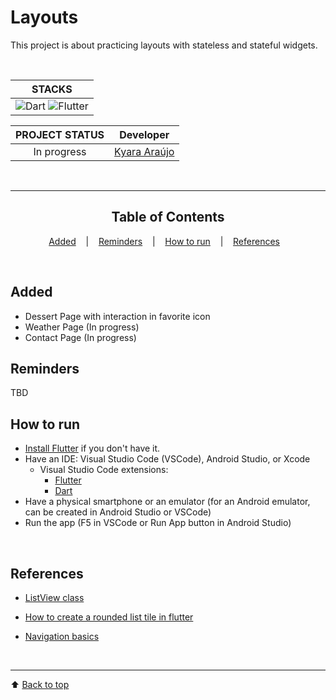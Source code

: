 
# Layouts

This project is about practicing layouts with stateless and stateful widgets.


<div align="center">
<br>

|                                                                                                STACKS                                                                                                |
|:----------------------------------------------------------------------------------------------------------------------------------------------------------------------------------------------------:|
| ![Dart](https://img.shields.io/badge/-Dart-0175C2?style=flat-round&logo=dart&logoColor=white) ![Flutter](https://img.shields.io/badge/-Flutter-02569B?style=flat-round&logo=flutter&logoColor=white) |

| PROJECT STATUS |                   Developer                    |
|:--------------:|:----------------------------------------------:|
|  In progress   | [Kyara Araújo](https://github.com/kyaraaraujo) |


<br>



---

## Table of Contents

[Added](#added) &nbsp;&nbsp; | &nbsp;&nbsp;
[Reminders](#reminders) &nbsp;&nbsp; | &nbsp;&nbsp;
[How to run](#how-to-run) &nbsp;&nbsp; | &nbsp;&nbsp;
[References](#references) &nbsp;&nbsp;



</div>
<br>


## Added
- Dessert Page with interaction in favorite icon
- Weather Page (In progress)
- Contact Page (In progress)
  

## Reminders
TBD

## **How to run**
- [Install Flutter](https://flutter.dev/) if you don't have it.
- Have an IDE: Visual Studio Code (VSCode), Android Studio, or Xcode
    - Visual Studio Code extensions:
        - [Flutter](https://marketplace.visualstudio.com/items?itemName=Dart-Code.flutter)
        - [Dart](https://marketplace.visualstudio.com/items?itemName=Dart-Code.dart-code)
- Have a physical smartphone or an emulator (for an Android emulator, can be created in Android Studio or VSCode)
- Run the app (F5 in VSCode or Run App button in Android Studio)

<br>


## References

- [ListView class](https://api.flutter.dev/flutter/widgets/ListView-class.html)

- [How to create a rounded list tile in flutter](https://www.kindacode.com/snippet/how-to-create-rounded-listtile-in-flutter/)

- [Navigation basics](https://docs.flutter.dev/cookbook/navigation/navigation-basics)



<br>

---
⬆ [Back to top](#layouts)

<br>

